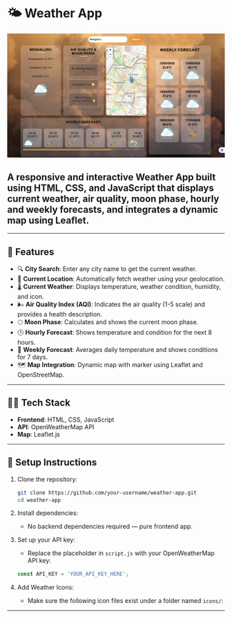 # 🌤️ Weather App

![Home Screen](./screenshot/image.png)

## A responsive and interactive Weather App built using HTML, CSS, and JavaScript that displays current weather, air quality, moon phase, hourly and weekly forecasts, and integrates a dynamic map using Leaflet.

---

## 🚀 Features

- 🔍 **City Search**: Enter any city name to get the current weather.
- 📍 **Current Location**: Automatically fetch weather using your geolocation.
- 🌡️ **Current Weather**: Displays temperature, weather condition, humidity, and icon.
- 🌬️ **Air Quality Index (AQI)**: Indicates the air quality (1-5 scale) and provides a health description.
- 🌕 **Moon Phase**: Calculates and shows the current moon phase.
- 🕒 **Hourly Forecast**: Shows temperature and condition for the next 8 hours.
- 📅 **Weekly Forecast**: Averages daily temperature and shows conditions for 7 days.
- 🗺️ **Map Integration**: Dynamic map with marker using Leaflet and OpenStreetMap.

---

## 🧑‍💻 Tech Stack

- **Frontend**: HTML, CSS, JavaScript
- **API**: OpenWeatherMap API
- **Map**: Leaflet.js

---

## 🔧 Setup Instructions

1. Clone the repository:
    ```bash
    git clone https://github.com/your-username/weather-app.git
    cd weather-app
    ```

2. Install dependencies:
    - No backend dependencies required — pure frontend app.

3. Set up your API key:
    - Replace the placeholder in `script.js` with your OpenWeatherMap API key:
    ```javascript
    const API_KEY = 'YOUR_API_KEY_HERE';
    ```

4. Add Weather Icons:
    - Make sure the following icon files exist under a folder named `icons/`:

---


